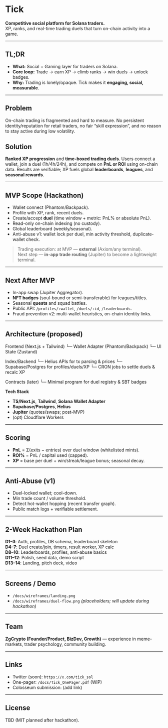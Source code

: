 # Tick

**Competitive social platform for Solana traders.**  
XP, ranks, and real-time trading duels that turn on-chain activity into a game.

---

## TL;DR
- **What:** Social + Gaming layer for traders on Solana.
- **Core loop:** Trade → earn XP → climb ranks → win duels → unlock badges.
- **Why:** Trading is lonely/opaque. Tick makes it **engaging, social, measurable**.

---

## Problem
On-chain trading is fragmented and hard to measure. No persistent identity/reputation for retail traders, no fair “skill expression”, and no reason to stay active during low volatility.

## Solution
**Ranked XP progression** and **time-boxed trading duels**. Users connect a wallet, join a duel (1h/4h/24h), and compete on **PnL or ROI** using on-chain data. Results are verifiable; XP fuels global **leaderboards**, **leagues**, and **seasonal rewards**.

---

## MVP Scope (Hackathon)
- Wallet connect (Phantom/Backpack).
- Profile with XP, rank, recent duels.
- Create/accept **duel** (time window + metric: PnL% or absolute PnL).
- Read-only on-chain indexing (no custody).
- Global leaderboard (weekly/seasonal).
- Anti-abuse v1: wallet lock per duel, min activity threshold, duplicate-wallet check.

> Trading execution: at MVP — **external** (Axiom/any terminal).  
> Next step — **in-app trade routing** (Jupiter) to become a lightweight terminal.

---

## Next After MVP
- In-app swap (Jupiter Aggregator).
- **NFT badges** (soul-bound or semi-transferable) for leagues/titles.
- Seasonal **quests** and squad battles.
- Public API: `/profiles/:wallet`, `/duels/:id`, `/leaderboards`.
- Fraud prevention v2: multi-wallet heuristics, on-chain identity links.

---

## Architecture (proposed)

Frontend (Next.js + Tailwind)
└─ Wallet Adapter (Phantom/Backpack)
└─ UI State (Zustand)

Index/Backend
└─ Helius APIs for tx parsing & prices
└─ Supabase/Postgres for profiles/duels/XP
└─ CRON jobs to settle duels & recalc XP

Contracts (later)
└─ Minimal program for duel registry & SBT badges


**Tech Stack**
- **TS/Next.js**, **Tailwind**, **Solana Wallet Adapter**
- **Supabase/Postgres**, **Helius**
- **Jupiter** (quotes/swaps; post-MVP)
- (opt) Cloudflare Workers

---

## Scoring
- **PnL** = Σ(exits − entries) over duel window (whitelisted mints).
- **ROI%** = PnL / capital used (capped).
- **XP** = base per duel + win/streak/league bonus; seasonal decay.

---

## Anti-Abuse (v1)
- Duel-locked wallet; cool-down.
- Min trade count / volume threshold.
- Detect hot-wallet hopping (recent transfer graph).
- Public match logs + verifiable settlement.

---

## 2-Week Hackathon Plan
**D1–3**: Auth, profiles, DB schema, leaderboard skeleton  
**D4–7**: Duel create/join, timers, result worker, XP calc  
**D8–10**: Leaderboards, profiles, anti-abuse basics  
**D11–12**: Polish, seed data, demo script  
**D13–14**: Landing, pitch deck, video

---

## Screens / Demo
- `/docs/wireframes/landing.png`
- `/docs/wireframes/duel-flow.png`
*(placeholders; will update during hackathon)*

---

## Team
**ZgCrypto (Founder/Product, BizDev, Growth)** — experience in meme-markets, trader psychology, community building.

---

## Links
- Twitter (soon): `https://x.com/tick_sol`
- One-pager: `/docs/Tick_OnePager.pdf` (WIP)
- Colosseum submission: (add link)

---

## License
TBD (MIT planned after hackathon).

